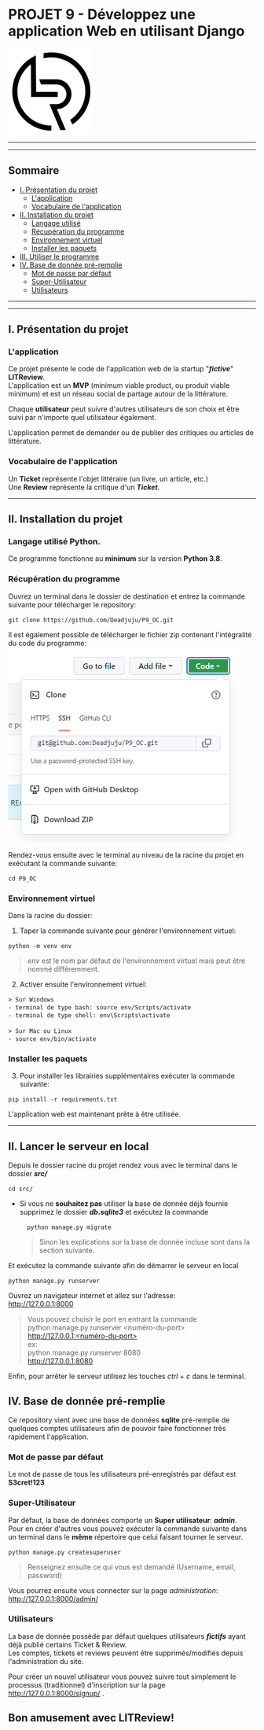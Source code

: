 # PROJET 9 - Développez une application Web en utilisant Django
![Logo](img_readme/logo-litreview.png "logo de LITReview")  
  
***
***    
## Sommaire

* [I. Présentation du projet](#chapter1)
    * [L'application](#section1_1)
    * [Vocabulaire de l'application](#section1_2)
* [II. Installation du projet](#chapter2)
    * [Langage utilisé](#section2_1)
    * [Récupération du programme](#section2_2)
    * [Environnement virtuel](#section2_3)
    * [Installer les paquets](#section2_4)
* [III. Utiliser le programme](#chapter3)
* [IV. Base de donnée pré-remplie](#chapter4)
    * [Mot de passe par défaut](#section4_1)
    * [Super-Utilisateur](#section4_2)
    * [Utilisateurs](#section4_3)


***
***

## I. Présentation du projet <a class="anchor" id="chapter1"></a>

### L'application <a class="anchor" id="section1_1"></a>


Ce projet présente le code de l'application web de la startup "***fictive***" **LITReview**.  
L'application est un **MVP** (minimum viable product, ou produit viable minimum) et est un réseau social de partage autour de la littérature.  
  
Chaque **utilisateur** peut suivre d'autres utilisateurs de son choix et être suivi par n'importe quel utilisateur également.  
  
L'application permet de demander ou de publier des critiques ou articles de littérature.

### Vocabulaire de l'application <a class="anchor" id="section1_2"></a>
  
Un **Ticket** représente l'objet littéraire (un livre, un article, etc.)  
Une **Review** représente la critique d'un ***Ticket***.

*** 

## II. Installation du projet <a class="anchor" id="chapter2"></a>
  
### Langage utilisé **Python**. <a class="anchor" id="section2_1"></a>
Ce programme fonctionne au **minimum** sur la version **Python 3.8**. 

### Récupération du programme <a class="anchor" id="section2_2"></a>

Ouvrez un terminal dans le dossier de destination et entrez la commande suivante pour télécharger le repository:   
 
    git clone https://github.com/Deadjuju/P9_OC.git

Il est également possible de télécharger le fichier zip contenant l'intégralité du code du programme: 
![Logo](img_readme/download-zip.png "logo de LITReview")  
   
Rendez-vous ensuite avec le terminal au niveau de la racine du projet en exécutant la commande suivante:

    cd P9_OC

### Environnement virtuel <a class="anchor" id="section2_3"></a>
  
Dans la racine du dossier:  
     
  1. Taper la commande suivante pour générer l'environnement virtuel:  

    python -m venv env  


> *env* est le nom par défaut de l'environnement virtuel mais peut être nommé différemment.  
  
  2. Activer ensuite l'environnement virtuel:
    
    > Sur Windows  
    - terminal de type bash: source env/Scripts/activate
    - terminal de type shell: env\Scripts\activate
      
    > Sur Mac ou Linux
    - source env/bin/activate

### Installer les paquets <a class="anchor" id="section2_4"></a>
  3. Pour installer les librairies supplémentaires exécuter la commande suivante:

    pip install -r requirements.txt

L'application web est maintenant prête à être utilisée.  

***  

## II. Lancer le serveur en local <a class="anchor" id="chapter3"></a>

Depuis le dossier racine du projet rendez vous avec le terminal dans le dossier ***src/***

    cd src/

- Si vous ne **souhaitez pas** utiliser la base de donnée déjà fournie supprimez le dossier ***db.sqlite3*** et exécutez la commande  

        python manage.py migrate  
  
    > Sinon les explications sur la base de donnée incluse sont dans la section suivante.

Et exécutez la commande suivante afin de démarrer le serveur en local

    python manage.py runserver

Ouvrez un navigateur internet et allez sur l'adresse:  
http://127.0.0.1:8000

> Vous pouvez choisir le port en entrant la commande  
python manage.py runserver <numéro-du-port>  
http://127.0.0.1:<numéro-du-port>  
ex:  
python manage.py runserver 8080  
http://127.0.0.1:8080  
  
Enfin, pour arrêter le serveur utilisez les touches *ctrl* + *c* dans le terminal.  

## IV. Base de donnée pré-remplie <a class="anchor" id="chapter4"></a>

Ce repository vient avec une base de données **sqlite** pré-remplie de quelques comptes utilisateurs afin de pouvoir faire fonctionner très rapidement l'application.

### Mot de passe par défaut <a class="anchor" id="section4_1"></a>  
Le mot de passe de tous les utilisateurs pré-enregistrés par défaut est **S3cret!123**

### Super-Utilisateur <a class="anchor" id="section4_2"></a>

Par défaut, la base de données comporte un **Super utilisateur**: ***admin***.  
Pour en créer d'autres vous pouvez exécuter la commande suivante dans un terminal dans le **même** répertoire que celui faisant tourner le serveur.  

    python manage.py createsuperuser

> Renseignez ensuite ce qui vous est demandé (Username, email, password)

Vous pourrez ensuite vous connecter sur la page *administration*:  
http://127.0.0.1:8000/admin/  
  
### Utilisateurs <a class="anchor" id="section4_3"></a>
  
La base de donnée possède par défaut quelques utilisateurs ***fictifs*** ayant déjà publié certains Ticket & Review.  
Les comptes, tickets et reviews peuvent être supprimés/modifiés depuis l'administration du site.

Pour créer un nouvel utilisateur vous pouvez suivre tout simplement le processus (traditionnel) d'inscription sur la page http://127.0.0.1:8000/signup/ .  
  
## Bon amusement avec **LITReview**!  

